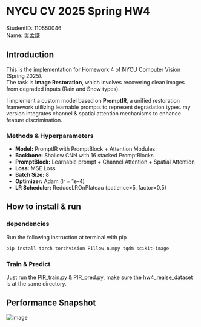 # NYCU CV 2025 Spring HW4

StudentID: 110550046  
Name: 吳孟謙

## Introduction

This is the implementation for Homework 4 of NYCU Computer Vision (Spring 2025).  
The task is **Image Restoration**, which involves recovering clean images from degraded inputs (Rain and Snow types).  

I implement a custom model based on **PromptIR**, a unified restoration framework utilizing learnable prompts to represent degradation types. my version integrates channel & spatial attention mechanisms to enhance feature discrimination.

### Methods & Hyperparameters

- **Model:** PromptIR with PromptBlock + Attention Modules  
- **Backbone:** Shallow CNN with 16 stacked PromptBlocks  
- **PromptBlock:** Learnable prompt + Channel Attention + Spatial Attention  
- **Loss:** MSE Loss  
- **Batch Size:** 8  
- **Optimizer:** Adam (lr = 1e-4)  
- **LR Scheduler:** ReduceLROnPlateau (patience=5, factor=0.5)

## How to install & run  

### dependencies  
Run the following instruction at terminal with pip
```bash
pip install torch torchvision Pillow numpy tqdm scikit-image
```
### Train & Predict
Just run the PIR_train.py & PIR_pred.py, make sure the hw4_realse_dataset is at the same directory.

## Performance Snapshot
![image](https://github.com/user-attachments/assets/b84105c5-c931-480b-adb8-2c7ac2b08058)

